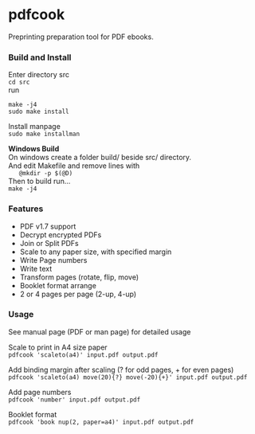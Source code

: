 # pdfcook
Preprinting preparation tool for PDF ebooks.  

### Build and Install
Enter directory src  
`cd src`  
run  
```
make -j4  
sudo make install  
```  
Install manpage  
`sudo make installman`  

**Windows Build**  
On windows create a folder build/ beside src/ directory.  
And edit Makefile and remove lines with  
`	@mkdir -p $(@D)`  
Then to build run...  
 `make -j4`  

### Features
* PDF v1.7 support  
* Decrypt encrypted PDFs  
* Join or Split PDFs  
* Scale to any paper size, with specified margin  
* Write Page numbers  
* Write text  
* Transform pages (rotate, flip, move)  
* Booklet format arrange  
* 2 or 4 pages per page (2-up, 4-up)  

### Usage
See manual page (PDF or man page) for detailed usage  

Scale to print in A4 size paper  
`pdfcook 'scaleto(a4)' input.pdf output.pdf`  

Add binding margin after scaling (? for odd pages, + for even pages)  
`pdfcook 'scaleto(a4) move(20){?} move(-20){+}' input.pdf output.pdf`  

Add page numbers  
`pdfcook 'number' input.pdf output.pdf`  

Booklet format  
`pdfcook 'book nup(2, paper=a4)' input.pdf output.pdf`  
